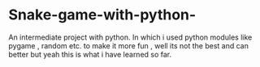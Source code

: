 # Snake-game-with-python-
An intermediate project with python. In which i used python modules like pygame , random etc. to make it more fun , well its not the best and can better but yeah this is what i have learned so far.
